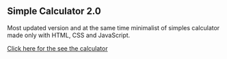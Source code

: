 ## Simple Calculator 2.0

Most updated version and at the same time minimalist of simples calculator made only with HTML, CSS and JavaScript.

[Click here for the see the calculator](https://mateusesm.github.io/simple-calculator-2/)
